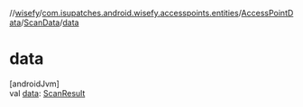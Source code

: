 //[wisefy](../../../../index.md)/[com.isupatches.android.wisefy.accesspoints.entities](../../index.md)/[AccessPointData](../index.md)/[ScanData](index.md)/[data](data.md)

# data

[androidJvm]\
val [data](data.md): [ScanResult](https://developer.android.com/reference/kotlin/android/net/wifi/ScanResult.html)
